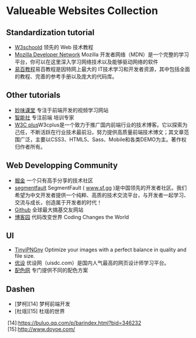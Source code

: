 ﻿# Valueable Websites Collection


## Standardization tutorial

- [W3schoold][1] 领先的 Web 技术教程
- [Mozilla Developer Network][2] Mozilla 开发者网络（MDN）是一个完整的学习平台，你可以在这里深入学习网络技术以及能够驱动网络的软件
- [ 易百教程][13]易百教程是因特网上最大的 IT技术学习和开发者资源，其中包括全面的教程、完善的参考手册以及庞大的代码库。

## Other tutorials

 - [妙味课堂][3] 专注于前端开发的视频学习网站
 - [智能社][4] 专注前端 培训专家
 - [W3C plus][5]W3cplus是一个致力于推广国内前端行业的技术博客。它以探索为己任，不断活跃在行业技术最前沿，努力提供高质量前端技术博文；其文章范围广泛，主要以CSS3、HTML5、Sass、Mobile和各类DEMO为主。著作权归作者所有。

## Web Developping Community

 - [掘金][6] 一个只有高手分享的技术社区
 - [segmentfault][7] SegmentFault ( www.sf.gg )是中国领先的开发者社区。我们希望为中文开发者提供一个纯粹、高质的技术交流平台，与开发者一起学习、交流与成长，创造属于开发者的时代！
 - [Github][8] 全球最大搞基交友网站
 - [博客园][9] 代码改变世界 Coding Changes the World

## UI

 - [TinyiPNGny][10] Optimize your images with a perfect balance in quality and file size.
 - [优设][11] 优设网（uisdc.com）是国内人气最高的网页设计师学习平台。
 - [配色网][12] 专门提供不同的配色方案

## Dashen

 - [梦柯][14] 梦柯前端开发
 - [杜瑶][15] 杜瑶的世界
 
 


  [1]: http://www.w3school.com.cn/
  [2]: https://developer.mozilla.org/zh-CN/docs/Web/JavaScript
  [3]: http://www.miaov.com/
  [4]: http://www.zhinengshe.com/index.html
  [5]: http://www.w3cplus.com/
  [6]: https://juejin.im/
  [7]: https://segmentfault.com/
  [8]: https://github.com/
  [9]: http://www.cnblogs.com/
  [10]: https://tinypng.com/
  [11]: http://www.uisdc.com/
  [12]: http://www.peise.net/
  [13]: http://www.yiibai.com/
  [14]:https://buluo.qq.com/p/barindex.html?bid=346232
  [15]:http://www.doyoe.com/
